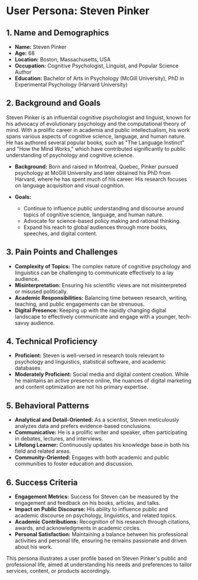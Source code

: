 # User Persona: Steven Pinker

## 1. Name and Demographics
- **Name:** Steven Pinker
- **Age:** 68
- **Location:** Boston, Massachusetts, USA
- **Occupation:** Cognitive Psychologist, Linguist, and Popular Science Author
- **Education:** Bachelor of Arts in Psychology (McGill University), PhD in Experimental Psychology (Harvard University)

## 2. Background and Goals
Steven Pinker is an influential cognitive psychologist and linguist, known for his advocacy of evolutionary psychology and the computational theory of mind. With a prolific career in academia and public intellectualism, his work spans various aspects of cognitive science, language, and human nature. He has authored several popular books, such as "The Language Instinct" and "How the Mind Works," which have contributed significantly to public understanding of psychology and cognitive science.

- **Background:** Born and raised in Montreal, Quebec, Pinker pursued psychology at McGill University and later obtained his PhD from Harvard, where he has spent much of his career. His research focuses on language acquisition and visual cognition.
  
- **Goals:**
  - Continue to influence public understanding and discourse around topics of cognitive science, language, and human nature.
  - Advocate for science-based policy making and rational thinking.
  - Expand his reach to global audiences through more books, speeches, and digital content.

## 3. Pain Points and Challenges
- **Complexity of Topics:** The complex nature of cognitive psychology and linguistics can be challenging to communicate effectively to a lay audience.
- **Misinterpretation:** Ensuring his scientific views are not misinterpreted or misused politically.
- **Academic Responsibilities:** Balancing time between research, writing, teaching, and public engagements can be strenuous.
- **Digital Presence:** Keeping up with the rapidly changing digital landscape to effectively communicate and engage with a younger, tech-savvy audience.

## 4. Technical Proficiency
- **Proficient:** Steven is well-versed in research tools relevant to psychology and linguistics, statistical software, and academic databases.
- **Moderately Proficient:** Social media and digital content creation. While he maintains an active presence online, the nuances of digital marketing and content optimization are not his primary expertise.

## 5. Behavioral Patterns
- **Analytical and Detail-Oriented:** As a scientist, Steven meticulously analyzes data and prefers evidence-based conclusions.
- **Communicative:** He is a prolific writer and speaker, often participating in debates, lectures, and interviews.
- **Lifelong Learner:** Continuously updates his knowledge base in both his field and related areas.
- **Community-Oriented:** Engages with both academic and public communities to foster education and discussion.

## 6. Success Criteria
- **Engagement Metrics:** Success for Steven can be measured by the engagement and feedback on his books, articles, and talks.
- **Impact on Public Discourse:** His ability to influence public and academic discourse on psychology, linguistics, and related topics.
- **Academic Contributions:** Recognition of his research through citations, awards, and acknowledgments in academic circles.
- **Personal Satisfaction:** Maintaining a balance between his professional activities and personal life, ensuring he remains passionate and driven about his work.

This persona illustrates a user profile based on Steven Pinker's public and professional life, aimed at understanding his needs and preferences to tailor services, content, or products accordingly.